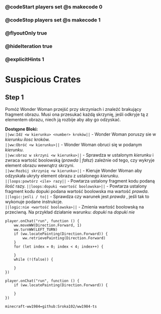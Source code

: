 ### @codeStart players set @s makecode 0
### @codeStop players set @s makecode 1

### @flyoutOnly true
### @hideIteration true 
### @explicitHints 1

# Suspicious Crates

## Step 1
Pomóż Wonder Woman przejść przy skrzyniach i znaleźć brakujący fragment obrazu. Musi ona przesukać każdą skrzynię, jeśli odkryje tą z elementem obrazu, niech ją rozbije aby aby go odzyskać.

**Dostępne Bloki:**  
``||ww:Idź <w kierunku> <number> kroków||`` - Wonder Woman poruszy sie w *kierunku* *ilosc* kroków.  
``||ww:Obróć <w kierunku>||`` - Wonder Woman obruci się w podanym *kierunku*.  
``||ww:obraz w skrzyni <w kierunku>||`` - Sprawdza w ustalonym *kierunku* i zwraca wartość boolowską (*prawda* | *fałsz*) zależnie od tego, czy wykryje element obrazu wewnątrz skrzyni.  
``||ww:Rozbij skrzynię <w kierunku>||`` - Kieruje Wonder Woman aby odzyskała ukryty element obrazu z ustalonego *kierunku*.  
``||loops:powtórz <ile> razy||`` - Powtarza ustalony fragment kodu podaną *ilość* razy. 
``||loops:dopuki <wartość boolowska>||`` - Powtarza ustalony fragment kodu dopuki podana wartość boolowska ma wartość *prawda*.  
``||logic:jeśli / to||`` - Sprawdza czy warunek jest *prawda* , jeśli tak to wykonuje podane instrukcje.  
``||logic:nie <wartość boolowska>||`` - Zmienia wartość boolowską na przeciwną. Na przykład działanie warunku: *dopuki <prawda>* na *dopuki nie <prawda>*  

```ghost
player.onChat("run", function () {
    ww.moveWW(Direction.Forward, 1)
    ww.turnWW(LEFT_TURN)
    if (ww.locatePainting(Direction.Forward)) {
        ww.retrievePainting(Direction.Forward)
    }
    for (let index = 0; index < 4; index++) {
        
    }
    while (!(false)) {
        
    }	
})
```
```template
player.onChat("run", function () {
    if (ww.locatePainting(Direction.Forward)) {

    }
})
```
```package
minecraft-ww1984=github:Sroka102/ww1984-ts
```